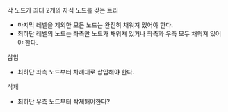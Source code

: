 각 노드가 최대 2개의 자식 노드를 갖는 트리
- 마지막 레벨을 제외한 모든 노드는 완전히 채워져 있어야 한다.
- 최하단 레벨의 노드는 좌측만 노드가 채워져 있거나 좌측과 우측 모두 채워져 있어야 한다.

삽입
- 최하단 좌측 노드부터 차례대로 삽입해야 한다.

삭제
- 최하단 우측 노드부터 삭제해야한다?